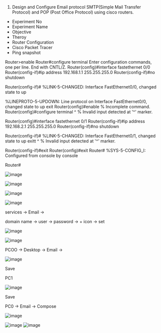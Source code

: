 1. Design and Configure Email protocol SMTP(Simple Mail Transfer Protocol) and POP (Post Office Protocol) using cisco routers.

- Experiment No
- Experiment Name
- Objective
- Theroy
- Router Configuration
- Cisco Packet Tracer
- Ping snapshot



Router>enable
Router#configure terminal
Enter configuration commands, one per line.  End with CNTL/Z.
Router(config)#interface fastethernet 0/0
Router(config-if)#ip address 192.168.1.1 255.255.255.0
Router(config-if)#no shutdown

Router(config-if)#
%LINK-5-CHANGED: Interface FastEthernet0/0, changed state to up

%LINEPROTO-5-UPDOWN: Line protocol on Interface FastEthernet0/0, changed state to up
exit
Router(config)#enable
% Incomplete command.
Router(config)#configure terminal
                     ^
% Invalid input detected at '^' marker.
	
Router(config)#interface fastethernet 0/1
Router(config-if)#ip address 192.168.2.1 255.255.255.0
Router(config-if)#no shutdown

Router(config-if)#
%LINK-5-CHANGED: Interface FastEthernet0/1, changed state to up
exitt
                      ^
% Invalid input detected at '^' marker.
	
Router(config-if)#exit
Router(config)#exit
Router#
%SYS-5-CONFIG_I: Configured from console by console

Router#

![image](https://user-images.githubusercontent.com/47166768/222942972-6b7a2555-b430-459e-abd8-dfe0928af745.png)



![image](https://user-images.githubusercontent.com/47166768/222943003-41bc0cbd-712b-405d-8b48-cf623f4d0fb4.png)

![image](https://user-images.githubusercontent.com/47166768/222943035-9ef126dc-718f-4465-a7ed-ad7bd992923e.png)

![image](https://user-images.githubusercontent.com/47166768/222943069-14c711ee-f9f6-43d7-9351-9aa8823a66ea.png)



services -> Email -> 

domain name -> user -> password -> + icon -> set 

![image](https://user-images.githubusercontent.com/47166768/222943161-e2943b2a-aa79-4773-80c1-dcb63e8266a4.png)

![image](https://user-images.githubusercontent.com/47166768/222943193-6d59bf51-c00f-4580-8ab7-101bdf03a799.png)

PCOO -> Desktop -> Email -> 

![image](https://user-images.githubusercontent.com/47166768/222943258-a2283006-9fd4-4afb-9b8d-ee5140b94db4.png)

Save

PC1

![image](https://user-images.githubusercontent.com/47166768/222943302-18f1dd2a-a998-43cb-8846-7458d7322867.png)

Save

PC0 -> Email -> Compose 

![image](https://user-images.githubusercontent.com/47166768/222943343-a10eb41b-32f0-4833-a88f-1c5291768086.png)


![image](https://user-images.githubusercontent.com/47166768/222943385-ea24cce5-b79a-4928-bf87-7c92db4bd60d.png)
![image](https://user-images.githubusercontent.com/47166768/222943400-8a4b6a52-8660-4129-a788-9516ac140391.png)







